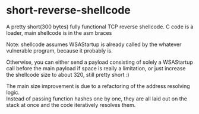 # short-reverse-shellcode

A pretty short(300 bytes) fully functional TCP reverse shellcode.
C code is a loader, main shellcode is in the asm braces

Note: shellcode assumes WSAStartup is already called by the whatever vulnerable program, because it probably is.

Otherwise, you can either send a payload consisting of solely a WSAStartup call before the main payload if space is really a limitation, or just increase the shellcode size to about 320, still pretty short :)

The main size improvement is due to a refactoring of the address resolving logic.   
Instead of passing function hashes one by one, they are all laid out on the stack at once and the code iteratively resolves them.
